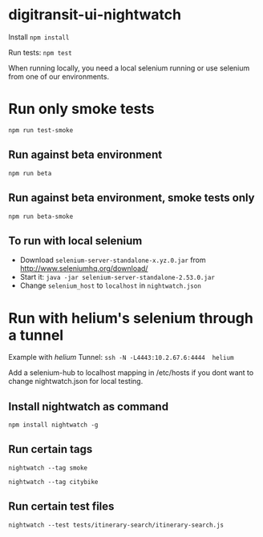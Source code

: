 # digitransit-ui-nightwatch

Install ```npm install```

Run tests: ```npm test```

When running locally, you need a local selenium running or use selenium from one of our environments.

# Run only smoke tests
```npm run test-smoke```

## Run against beta environment
```npm run beta```

## Run against beta environment, smoke tests only
```npm run beta-smoke```

## To run with local selenium
+ Download `selenium-server-standalone-x.yz.0.jar` from  http://www.seleniumhq.org/download/
+ Start it: `java -jar selenium-server-standalone-2.53.0.jar`
+ Change `selenium_host` to `localhost` in `nightwatch.json`

# Run with helium's selenium through a tunnel
Example with *helium*
Tunnel: ```ssh -N -L4443:10.2.67.6:4444  helium```

Add a selenium-hub to localhost mapping in /etc/hosts if you dont want to change nightwatch.json for local testing.

## Install nightwatch as command
```npm install nightwatch -g```

## Run certain tags
```nightwatch --tag smoke```

```nightwatch --tag citybike```

## Run certain test files
```nightwatch --test tests/itinerary-search/itinerary-search.js```
